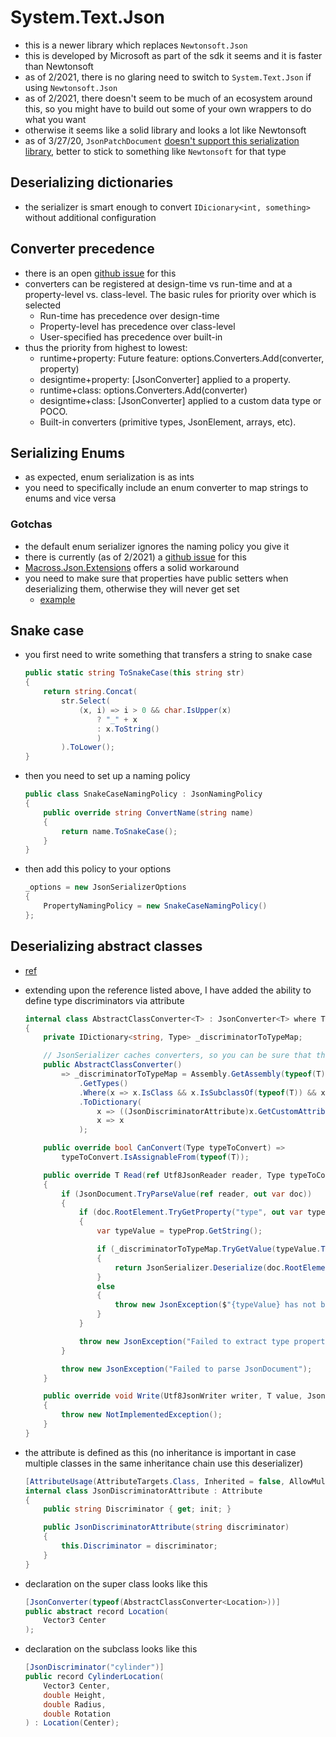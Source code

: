 # System.Text.Json

- this is a newer library which replaces `Newtonsoft.Json`
- this is developed by Microsoft as part of the sdk it seems and it is faster than Newtonsoft
- as of 2/2021, there is no glaring need to switch to `System.Text.Json` if using `Newtonsoft.Json`
- as of 2/2021, there doesn't seem to be much of an ecosystem around this, so you might have to build out some of your own wrappers to do what you want
- otherwise it seems like a solid library and looks a lot like Newtonsoft
- as of 3/27/20, `JsonPatchDocument` [doesn't support this serialization library](https://stackoverflow.com/questions/64377440/unexpected-error-using-jsonpatchdocument-with-blazor), better to stick to something like `Newtonsoft` for that type

## Deserializing dictionaries

- the serializer is smart enough to convert `IDicionary<int, something>` without additional configuration

## Converter precedence

- there is an open [github issue](https://github.com/dotnet/runtime/issues/1130) for this
- converters can be registered at design-time vs run-time and at a property-level vs. class-level. The basic rules for priority over which is selected
  - Run-time has precedence over design-time
  - Property-level has precedence over class-level
  - User-specified has precedence over built-in
- thus the priority from highest to lowest:
  - runtime+property: Future feature: options.Converters.Add(converter, property)
  - designtime+property: [JsonConverter] applied to a property.
  - runtime+class: options.Converters.Add(converter)
  - designtime+class: [JsonConverter] applied to a custom data type or POCO.
  - Built-in converters (primitive types, JsonElement, arrays, etc).

## Serializing Enums

- as expected, enum serialization is as ints
- you need to specifically include an enum converter to map strings to enums and vice versa

### Gotchas

- the default enum serializer ignores the naming policy you give it
- there is currently (as of 2/2021) a [github issue](https://github.com/dotnet/runtime/issues/31619) for this
- [Macross.Json.Extensions](https://github.com/Macross-Software/core/tree/develop/ClassLibraries/Macross.Json.Extensions) offers a solid workaround
- you need to make sure that properties have public setters when deserializing them, otherwise they will never get set
  - [example](https://github.com/dotnet/aspnetcore/issues/21030)

## Snake case

- you first need to write something that transfers a string to snake case

    ```cs
    public static string ToSnakeCase(this string str)
    {
        return string.Concat(
            str.Select(
                (x, i) => i > 0 && char.IsUpper(x)
                    ? "_" + x
                    : x.ToString()
                    )
            ).ToLower();
    }
    ```

- then you need to set up a naming policy

    ```cs
    public class SnakeCaseNamingPolicy : JsonNamingPolicy
    {
        public override string ConvertName(string name)
        {
            return name.ToSnakeCase();
        }
    }
    ```

- then add this policy to your options

    ```cs
    _options = new JsonSerializerOptions
    {
        PropertyNamingPolicy = new SnakeCaseNamingPolicy()
    };
    ```

## Deserializing abstract classes

- [ref](https://josef.codes/polymorphic-deserialization-with-system-text-json/)
- extending upon the reference listed above, I have added the ability to define type discriminators via attribute

    ```cs
    internal class AbstractClassConverter<T> : JsonConverter<T> where T : class
    {
        private IDictionary<string, Type> _discriminatorToTypeMap;

        // JsonSerializer caches converters, so you can be sure that this only runs once per type T
        public AbstractClassConverter()
            => _discriminatorToTypeMap = Assembly.GetAssembly(typeof(T))
                .GetTypes()
                .Where(x => x.IsClass && x.IsSubclassOf(typeof(T)) && x.GetCustomAttributes(typeof(JsonDiscriminatorAttribute)).Any())
                .ToDictionary(
                    x => ((JsonDiscriminatorAttribute)x.GetCustomAttribute(typeof(JsonDiscriminatorAttribute))).Discriminator.ToLower(),
                    x => x
                );

        public override bool CanConvert(Type typeToConvert) =>
            typeToConvert.IsAssignableFrom(typeof(T));

        public override T Read(ref Utf8JsonReader reader, Type typeToConvert, JsonSerializerOptions options)
        {
            if (JsonDocument.TryParseValue(ref reader, out var doc))
            {
                if (doc.RootElement.TryGetProperty("type", out var typeProp))
                {
                    var typeValue = typeProp.GetString();

                    if (_discriminatorToTypeMap.TryGetValue(typeValue.ToLower(), out var type))
                    {
                        return JsonSerializer.Deserialize(doc.RootElement.GetRawText(), type, options) as T;
                    }
                    else
                    {
                        throw new JsonException($"{typeValue} has not been mapped to a custom type yet!");
                    }
                }

                throw new JsonException("Failed to extract type property, it might be missing?");
            }

            throw new JsonException("Failed to parse JsonDocument");
        }

        public override void Write(Utf8JsonWriter writer, T value, JsonSerializerOptions options)
        {
            throw new NotImplementedException();
        }
    }
    ```

- the attribute is defined as this (no inheritance is important in case multiple classes in the same inheritance chain use this deserializer)

    ```cs
    [AttributeUsage(AttributeTargets.Class, Inherited = false, AllowMultiple = false)]
    internal class JsonDiscriminatorAttribute : Attribute
    {
        public string Discriminator { get; init; }

        public JsonDiscriminatorAttribute(string discriminator)
        {
            this.Discriminator = discriminator;
        }
    }
    ```

- declaration on the super class looks like this

    ```cs
    [JsonConverter(typeof(AbstractClassConverter<Location>))]
    public abstract record Location(
        Vector3 Center
    );
    ```

- declaration on the subclass looks like this

    ```cs
    [JsonDiscriminator("cylinder")]
    public record CylinderLocation(
        Vector3 Center,
        double Height,
        double Radius,
        double Rotation
    ) : Location(Center);
    ```
